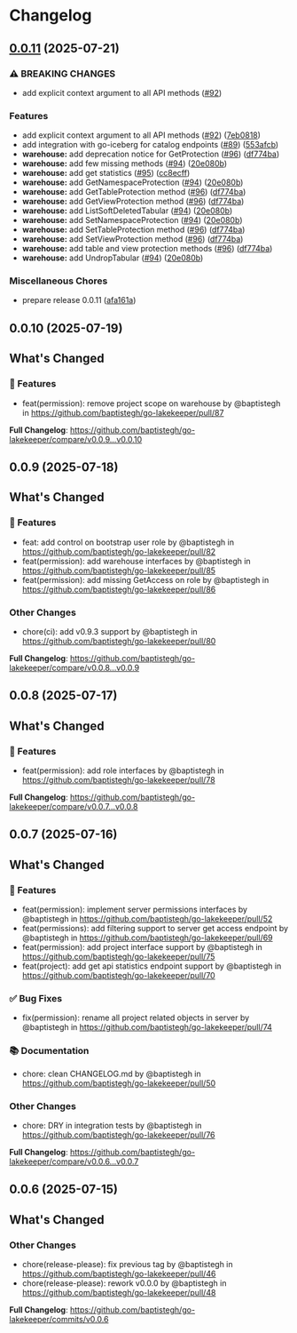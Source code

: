 # Changelog

## [0.0.11](https://github.com/baptistegh/go-lakekeeper/compare/v0.0.10...v0.0.11) (2025-07-21)


### ⚠ BREAKING CHANGES

* add explicit context argument to all API methods ([#92](https://github.com/baptistegh/go-lakekeeper/issues/92))

### Features

* add explicit context argument to all API methods ([#92](https://github.com/baptistegh/go-lakekeeper/issues/92)) ([7eb0818](https://github.com/baptistegh/go-lakekeeper/commit/7eb0818a1b6cfe90a766be3ad842ff8b1d5827a1))
* add integration with go-iceberg for catalog endpoints ([#89](https://github.com/baptistegh/go-lakekeeper/issues/89)) ([553afcb](https://github.com/baptistegh/go-lakekeeper/commit/553afcbfc4b30966ee0f4a5b1dd3be53e96d0ef2))
* **warehouse:** add deprecation notice for GetProtection ([#96](https://github.com/baptistegh/go-lakekeeper/issues/96)) ([df774ba](https://github.com/baptistegh/go-lakekeeper/commit/df774baaac5af01e8514d529523daddb00cd4835))
* **warehouse:** add few missing methods ([#94](https://github.com/baptistegh/go-lakekeeper/issues/94)) ([20e080b](https://github.com/baptistegh/go-lakekeeper/commit/20e080b70cd32600c4744711ce472f89447888c8))
* **warehouse:** add get statistics ([#95](https://github.com/baptistegh/go-lakekeeper/issues/95)) ([cc8ecff](https://github.com/baptistegh/go-lakekeeper/commit/cc8ecffc5a3ba428e8c81a91b1a1678c1aa80be2))
* **warehouse:** add GetNamespaceProtection ([#94](https://github.com/baptistegh/go-lakekeeper/issues/94)) ([20e080b](https://github.com/baptistegh/go-lakekeeper/commit/20e080b70cd32600c4744711ce472f89447888c8))
* **warehouse:** add GetTableProtection method ([#96](https://github.com/baptistegh/go-lakekeeper/issues/96)) ([df774ba](https://github.com/baptistegh/go-lakekeeper/commit/df774baaac5af01e8514d529523daddb00cd4835))
* **warehouse:** add GetViewProtection method ([#96](https://github.com/baptistegh/go-lakekeeper/issues/96)) ([df774ba](https://github.com/baptistegh/go-lakekeeper/commit/df774baaac5af01e8514d529523daddb00cd4835))
* **warehouse:** add ListSoftDeletedTabular ([#94](https://github.com/baptistegh/go-lakekeeper/issues/94)) ([20e080b](https://github.com/baptistegh/go-lakekeeper/commit/20e080b70cd32600c4744711ce472f89447888c8))
* **warehouse:** add SetNamespaceProtection ([#94](https://github.com/baptistegh/go-lakekeeper/issues/94)) ([20e080b](https://github.com/baptistegh/go-lakekeeper/commit/20e080b70cd32600c4744711ce472f89447888c8))
* **warehouse:** add SetTableProtection method ([#96](https://github.com/baptistegh/go-lakekeeper/issues/96)) ([df774ba](https://github.com/baptistegh/go-lakekeeper/commit/df774baaac5af01e8514d529523daddb00cd4835))
* **warehouse:** add SetViewProtection method ([#96](https://github.com/baptistegh/go-lakekeeper/issues/96)) ([df774ba](https://github.com/baptistegh/go-lakekeeper/commit/df774baaac5af01e8514d529523daddb00cd4835))
* **warehouse:** add table and view protection methods ([#96](https://github.com/baptistegh/go-lakekeeper/issues/96)) ([df774ba](https://github.com/baptistegh/go-lakekeeper/commit/df774baaac5af01e8514d529523daddb00cd4835))
* **warehouse:** add UndropTabular ([#94](https://github.com/baptistegh/go-lakekeeper/issues/94)) ([20e080b](https://github.com/baptistegh/go-lakekeeper/commit/20e080b70cd32600c4744711ce472f89447888c8))


### Miscellaneous Chores

* prepare release 0.0.11 ([afa161a](https://github.com/baptistegh/go-lakekeeper/commit/afa161a43e419f61143ef8c5e92c46035ae5d437))

## 0.0.10 (2025-07-19)

<!-- Release notes generated using configuration in .github/release.yml at main -->

## What's Changed
### 🎉 Features
* feat(permission): remove project scope on warehouse by @baptistegh in https://github.com/baptistegh/go-lakekeeper/pull/87


**Full Changelog**: https://github.com/baptistegh/go-lakekeeper/compare/v0.0.9...v0.0.10

## 0.0.9 (2025-07-18)

<!-- Release notes generated using configuration in .github/release.yml at main -->

## What's Changed
### 🎉 Features
* feat: add control on bootstrap user role by @baptistegh in https://github.com/baptistegh/go-lakekeeper/pull/82
* feat(permission): add warehouse interfaces by @baptistegh in https://github.com/baptistegh/go-lakekeeper/pull/85
* feat(permission): add missing GetAccess on role by @baptistegh in https://github.com/baptistegh/go-lakekeeper/pull/86
### Other Changes
* chore(ci): add v0.9.3 support by @baptistegh in https://github.com/baptistegh/go-lakekeeper/pull/80


**Full Changelog**: https://github.com/baptistegh/go-lakekeeper/compare/v0.0.8...v0.0.9

## 0.0.8 (2025-07-17)

<!-- Release notes generated using configuration in .github/release.yml at main -->

## What's Changed
### 🎉 Features
* feat(permission): add role interfaces by @baptistegh in https://github.com/baptistegh/go-lakekeeper/pull/78


**Full Changelog**: https://github.com/baptistegh/go-lakekeeper/compare/v0.0.7...v0.0.8

## 0.0.7 (2025-07-16)

<!-- Release notes generated using configuration in .github/release.yml at main -->

## What's Changed
### 🎉 Features
* feat(permission): implement server permissions interfaces by @baptistegh in https://github.com/baptistegh/go-lakekeeper/pull/52
* feat(permissions): add filtering support to server get access endpoint by @baptistegh in https://github.com/baptistegh/go-lakekeeper/pull/69
* feat(permission): add project interface support by @baptistegh in https://github.com/baptistegh/go-lakekeeper/pull/75
* feat(project): add get api statistics endpoint support by @baptistegh in https://github.com/baptistegh/go-lakekeeper/pull/70
### ✅ Bug Fixes
* fix(permission): rename all project related objects in server by @baptistegh in https://github.com/baptistegh/go-lakekeeper/pull/74
### 📚 Documentation
* chore: clean CHANGELOG.md by @baptistegh in https://github.com/baptistegh/go-lakekeeper/pull/50
### Other Changes
* chore: DRY in integration tests by @baptistegh in https://github.com/baptistegh/go-lakekeeper/pull/76


**Full Changelog**: https://github.com/baptistegh/go-lakekeeper/compare/v0.0.6...v0.0.7

## 0.0.6 (2025-07-15)

<!-- Release notes generated using configuration in .github/release.yml at main -->

## What's Changed
### Other Changes
* chore(release-please): fix previous tag by @baptistegh in https://github.com/baptistegh/go-lakekeeper/pull/46
* chore(release-please): rework v0.0.0 by @baptistegh in https://github.com/baptistegh/go-lakekeeper/pull/48


**Full Changelog**: https://github.com/baptistegh/go-lakekeeper/commits/v0.0.6
